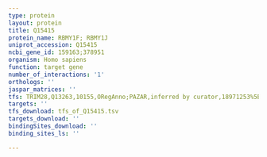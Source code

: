 ```yaml
---
type: protein
layout: protein
title: Q15415
protein_name: RBMY1F; RBMY1J
uniprot_accession: Q15415
ncbi_gene_id: 159163;378951
organism: Homo sapiens
function: target gene
number_of_interactions: '1'
orthologs: ''
jaspar_matrices: ''
tfs: TRIM28,Q13263,10155,ORegAnno;PAZAR,inferred by curator,18971253%5Buid%5D+OR+26578589%5Buid%5D,No
targets: ''
tfs_download: tfs_of_Q15415.tsv
targets_download: ''
bindingSites_download: ''
binding_sites_ls: ''

---
```

